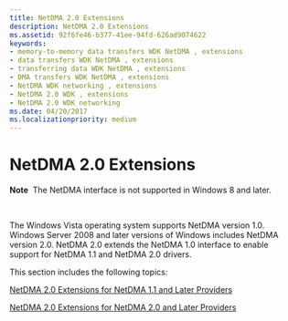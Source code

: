 ```yaml
---
title: NetDMA 2.0 Extensions
description: NetDMA 2.0 Extensions
ms.assetid: 92f6fe46-b377-41ee-94fd-626ad9074622
keywords:
- memory-to-memory data transfers WDK NetDMA , extensions
- data transfers WDK NetDMA , extensions
- transferring data WDK NetDMA , extensions
- DMA transfers WDK NetDMA , extensions
- NetDMA WDK networking , extensions
- NetDMA 2.0 WDK , extensions
- NetDMA 2.0 WDK networking
ms.date: 04/20/2017
ms.localizationpriority: medium
---
```


# NetDMA 2.0 Extensions


**Note**  The NetDMA interface is not supported in Windows 8 and later.

 




The Windows Vista operating system supports NetDMA version 1.0. Windows Server 2008 and later versions of Windows includes NetDMA version 2.0. NetDMA 2.0 extends the NetDMA 1.0 interface to enable support for NetDMA 1.1 and NetDMA 2.0 drivers.

This section includes the following topics:

[NetDMA 2.0 Extensions for NetDMA 1.1 and Later Providers](netdma-2-0-extensions-for-netdma-1-1-and-later-providers.md)

[NetDMA 2.0 Extensions for NetDMA 2.0 and Later Providers](netdma-2-0-extensions-for-netdma-2-0-and-later-providers.md)

 

 





